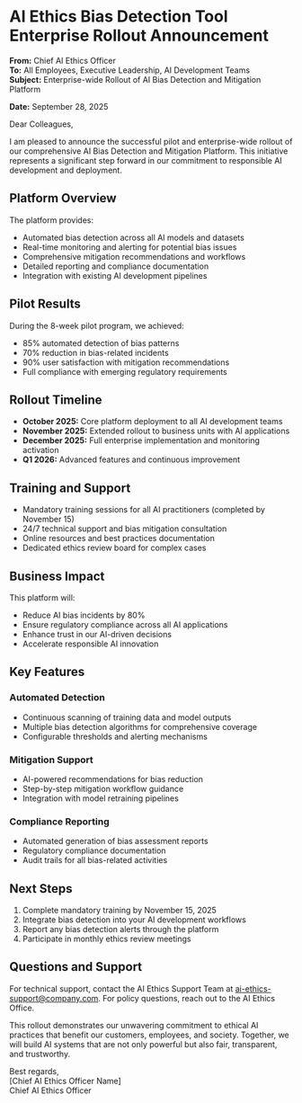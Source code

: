 # AI Ethics Bias Detection Tool Enterprise Rollout Announcement

**From:** Chief AI Ethics Officer  
**To:** All Employees, Executive Leadership, AI Development Teams  
**Subject:** Enterprise-wide Rollout of AI Bias Detection and Mitigation Platform  

**Date:** September 28, 2025  

Dear Colleagues,

I am pleased to announce the successful pilot and enterprise-wide rollout of our comprehensive AI Bias Detection and Mitigation Platform. This initiative represents a significant step forward in our commitment to responsible AI development and deployment.

## Platform Overview

The platform provides:
- Automated bias detection across all AI models and datasets
- Real-time monitoring and alerting for potential bias issues
- Comprehensive mitigation recommendations and workflows
- Detailed reporting and compliance documentation
- Integration with existing AI development pipelines

## Pilot Results

During the 8-week pilot program, we achieved:
- 85% automated detection of bias patterns
- 70% reduction in bias-related incidents
- 90% user satisfaction with mitigation recommendations
- Full compliance with emerging regulatory requirements

## Rollout Timeline

- **October 2025:** Core platform deployment to all AI development teams
- **November 2025:** Extended rollout to business units with AI applications
- **December 2025:** Full enterprise implementation and monitoring activation
- **Q1 2026:** Advanced features and continuous improvement

## Training and Support

- Mandatory training sessions for all AI practitioners (completed by November 15)
- 24/7 technical support and bias mitigation consultation
- Online resources and best practices documentation
- Dedicated ethics review board for complex cases

## Business Impact

This platform will:
- Reduce AI bias incidents by 80%
- Ensure regulatory compliance across all AI applications
- Enhance trust in our AI-driven decisions
- Accelerate responsible AI innovation

## Key Features

### Automated Detection
- Continuous scanning of training data and model outputs
- Multiple bias detection algorithms for comprehensive coverage
- Configurable thresholds and alerting mechanisms

### Mitigation Support
- AI-powered recommendations for bias reduction
- Step-by-step mitigation workflow guidance
- Integration with model retraining pipelines

### Compliance Reporting
- Automated generation of bias assessment reports
- Regulatory compliance documentation
- Audit trails for all bias-related activities

## Next Steps

1. Complete mandatory training by November 15, 2025
2. Integrate bias detection into your AI development workflows
3. Report any bias detection alerts through the platform
4. Participate in monthly ethics review meetings

## Questions and Support

For technical support, contact the AI Ethics Support Team at ai-ethics-support@company.com. For policy questions, reach out to the AI Ethics Office.

This rollout demonstrates our unwavering commitment to ethical AI practices that benefit our customers, employees, and society. Together, we will build AI systems that are not only powerful but also fair, transparent, and trustworthy.

Best regards,  
[Chief AI Ethics Officer Name]  
Chief AI Ethics Officer
